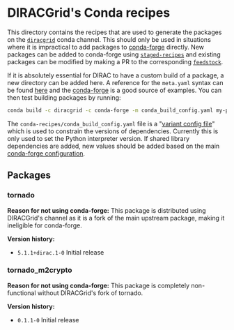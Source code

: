 # DIRACGrid's Conda recipes

This directory contains the recipes that are used to generate the packages on the [`diracgrid`](https://anaconda.org/diracgrid/) conda channel.
This should only be used in situations where it is impractical to add packages to [conda-forge](https://conda-forge.org/) directly.
New packages can be added to conda-forge using [`staged-recipes`](https://github.com/conda-forge/staged-recipes/) and existing packages can be modified by making a PR to the corresponding [`feedstock`](https://conda-forge.org/feedstocks/).

If it is absolutely essential for DIRAC to have a custom build of a package, a new directory can be added here. A reference for the `meta.yaml` syntax can be found [here](https://conda.io/projects/conda-build/en/latest/resources/define-metadata.html) and the [conda-forge](https://conda-forge.org/feedstocks/) is a good source of examples. You can then test building packages by running:

```bash
conda build -c diracgrid -c conda-forge -m conda_build_config.yaml my-package/
```

The `conda-recipes/conda_build_config.yaml` file is a "[variant config file](https://conda.io/projects/conda-build/en/latest/resources/variants.html#creating-conda-build-variant-config-files)" which is used to constrain the versions of dependencies. Currently this is only used to set the Python interpreter version. If shared library dependencies are added, new values should be added based on the main [conda-forge configuration](https://github.com/conda-forge/conda-forge-pinning-feedstock/blob/master/recipe/conda_build_config.yaml).

## Packages

### tornado

**Reason for not using conda-forge:** This package is distributed using DIRACGrid's channel as it is a fork of the main upstream package, making it ineligible for conda-forge.

**Version history:**
* `5.1.1+dirac.1-0` Initial release

### tornado_m2crypto

**Reason for not using conda-forge:** This package is completely non-functional without DIRACGrid's fork of tornado.

**Version history:**
* `0.1.1-0` Initial release
